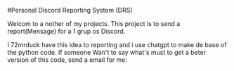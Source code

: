 #Personal Discord Reporting System (DRS)

Welcom to a nother of my projects. This project is to send a report(Mensage) for a 1 grup os Discord.

I 72mrduck have this idea to reporting and i use chatgpt to make de base of the python code. If someone Wan't to say what's must to get a beter version of this code, send a email for me:

